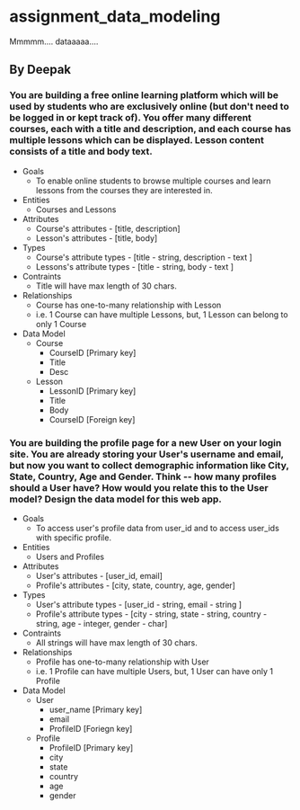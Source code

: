 # assignment_data_modeling
Mmmmm.... dataaaaa....

By Deepak
---------

### You are building a free online learning platform which will be used by students who are exclusively online (but don't need to be logged in or kept track of). You offer many different courses, each with a title and description, and each course has multiple lessons which can be displayed. Lesson content consists of a title and body text.
*  Goals 
    * To enable online students to browse multiple courses and learn lessons from the courses they are interested in.
*   Entities
    * Courses and Lessons
* Attributes
    * Course's attributes - [title, description]
    * Lesson's attributes - [title, body]
* Types
    * Course's attribute types - [title - string, description - text ]
    * Lessons's attribute types - [title - string, body - text ]
* Contraints
    * Title will have max length of 30 chars.
* Relationships
    * Course has one-to-many relationship with Lesson
    * i.e. 1 Course can have multiple Lessons, but, 1 Lesson can belong to only 1 Course
* Data Model
    * Course
        * CourseID [Primary key]
        * Title
        * Desc
    * Lesson
        * LessonID [Primary key]
        * Title
        * Body
        * CourseID [Foreign key]

### You are building the profile page for a new User on your login site. You are already storing your User's username and email, but now you want to collect demographic information like City, State, Country, Age and Gender. Think -- how many profiles should a User have? How would you relate this to the User model? Design the data model for this web app.

* Goals
    * To access user's profile data from user_id and to access user_ids with specific profile.
* Entities
  * Users and Profiles
* Attributes
  * User's attributes - [user_id, email]
  * Profile's attributes - [city, state, country, age, gender]
* Types
  * User's attribute types - [user_id - string, email - string ]
  * Profile's attribute types - [city - string, state - string, country - string, age - integer, gender - char]
* Contraints
  * All strings will have max length of 30 chars.
* Relationships
  * Profile has one-to-many relationship with User
  * i.e. 1 Profile can have multiple Users, but, 1 User can have only 1 Profile
* Data Model
  * User
    * user_name [Primary key]
    * email
    * ProfileID [Foriegn key]
  * Profile
    * ProfileID [Primary key]
    * city
    * state
    * country
    * age
    * gender
